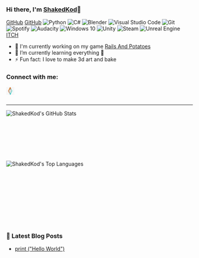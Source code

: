 ### Hi there, I'm [ShakedKod][website]👋

[GitHub](https://img.shields.io/github/commit-activity/m/Shakedkod/Rails_And_Potatoes?logo=GitHub&style=for-the-badge)
[GitHub](https://img.shields.io/badge/GitHub-100000?style=for-the-badge&logo=github&logoColor=white)
<img alt="Python" src="https://img.shields.io/badge/python-%2314354C.svg?style=for-the-badge&logo=python&logoColor=white"/>
<img alt="C#" src="https://img.shields.io/badge/c%23-%23239120.svg?style=for-the-badge&logo=c-sharp&logoColor=white"/>
<img alt="Blender" src="https://img.shields.io/badge/blender-%23F5792A.svg?style=for-the-badge&logo=blender&logoColor=white"/>
<img alt="Visual Studio Code" src="https://img.shields.io/badge/VisualStudioCode-0078d7.svg?style=for-the-badge&logo=visual-studio-code&logoColor=white"/>
<img alt="Git" src="https://img.shields.io/badge/git-%23F05033.svg?style=for-the-badge&logo=git&logoColor=white"/>
<img alt="Spotify" src="https://img.shields.io/badge/Spotify-1ED760?style=for-the-badge&logo=spotify&logoColor=white"/>
<img alt="Audacity" src="https://img.shields.io/badge/Audacity-0000CC?style=for-the-badge&logo=audacity&logoColor=white"/>
<img alt="Windows 10" src="https://img.shields.io/badge/Windows-0078D6?style=for-the-badge&logo=windows&logoColor=white" />
<img alt="Unity" src="https://img.shields.io/badge/unity-%23000000.svg?style=for-the-badge&logo=unity&logoColor=white"/>
<img alt="Steam" src="https://img.shields.io/badge/steam-%23000000.svg?style=for-the-badge&logo=steam&logoColor=white"/>
<img alt="Unreal Engine" src="https://img.shields.io/badge/unrealengine-%23313131.svg?style=for-the-badge&logo=unrealengine&logoColor=white"/>
[ITCH](https://img.shields.io/badge/Itch-%23FF0B34.svg?style=for-the-badge&logo=Itch.io&logoColor=white)
<br>

- 🔭 I'm currently working on my game [Rails And Potatoes][game_in_proggres]
- 🌱 I’m currently learning everything 🤣
- ⚡ Fun fact: I love to make 3d art and bake

### Connect with me:
[<img align="left" alt="github.com/Shakedkod" width="22px" src="./README/Images/shakedkodlogo.jpeg" />][website]

<br>
<br>

---

<img align="left" alt="ShakedKod's GitHub Stats" src="https://github-readme-stats.vercel.app/api?username=Shakedkod&hide=prs,issues,contribs&show_icons=true&hide_border=true&count_private=true&theme=highcontrast&show_owner=true">

<br>
<br>
<br>
<br>
<br>
<br>
<br>
<br>

<img align="left" alt="ShakedKod's Top Languages" src="https://github-readme-stats.vercel.app/api/top-langs/?username=Shakedkod&theme=highcontrast">

<br>
<br>
<br>
<br>
<br>
<br>
<br>
<br>
<br>
<br>

### 📕 Latest Blog Posts
<!-- BLOG-POST-LIST:START -->
- [print ("Hello World")](https://dev.to/shakedkod/print-hello-world-386e)
<!-- BLOG-POST-LIST:END -->

<!--
**Shakedkod/Shakedkod** is a ✨ _special_ ✨ repository because its `README.md` (this file) appears on your GitHub profile.

Here are some ideas to get you started:

- 🔭 I’m currently working on ...
- 🌱 I’m currently learning ...
- 👯 I’m looking to collaborate on ...
- 🤔 I’m looking for help with ...
- 💬 Ask me about ...
- 📫 How to reach me: ...
- 😄 Pronouns: ...
- ⚡ Fun fact: ...
-->

[website]: https://github.com/Shakedkod
[game_in_proggres]: https://open.codecks.io/railsandpotatoes
[vscode]: https://code.visualstudio.com/
[GitHub]: https://github.com/Shakedkod
[ITCH]: https://oort-studios.itch.io/
